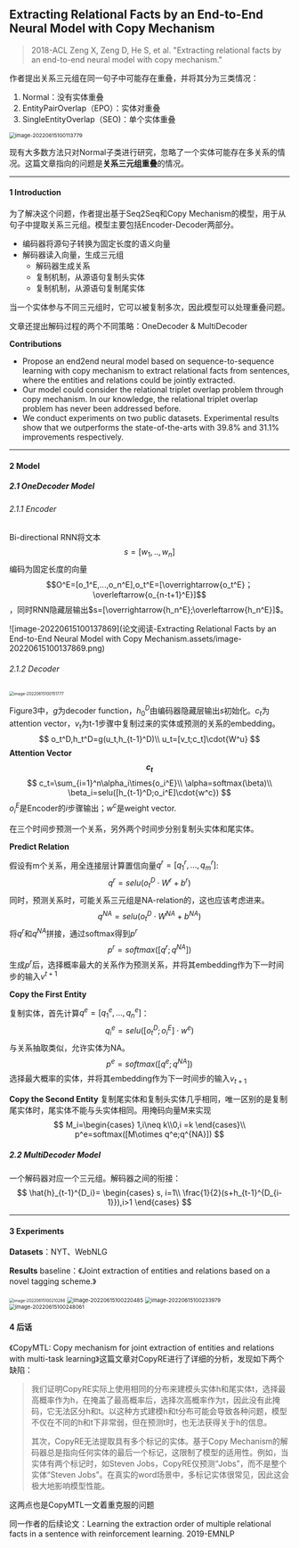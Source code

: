 ## Extracting Relational Facts by an End-to-End Neural Model with Copy Mechanism

>  2018-ACL
>  Zeng X, Zeng D, He S, et al. 
>  "Extracting relational facts by an end-to-end neural model with copy mechanism." 

作者提出关系三元组在同一句子中可能存在重叠，并将其分为三类情况：

1. Normal：没有实体重叠
2. EntityPairOverlap（EPO）：实体对重叠
3. SingleEntityOverlap（SEO)：单个实体重叠

<img src="论文阅读-Extracting Relational Facts by an End-to-End Neural Model with Copy Mechanism.assets/image-20220615100113779.png" alt="image-20220615100113779" style="zoom:67%;" />

现有大多数方法只对Normal子类进行研究，忽略了一个实体可能存在多关系的情况。这篇文章指向的问题是**关系三元组重叠**的情况。

---

#### 1  Introduction

为了解决这个问题，作者提出基于Seq2Seq和Copy Mechanism的模型，用于从句子中提取关系三元组。模型主要包括Encoder-Decoder两部分。

- 编码器将源句子转换为固定长度的语义向量
- 解码器读入向量，生成三元组
  - 解码器生成关系
  - 复制机制，从源语句复制头实体
  - 复制机制，从源语句复制尾实体

当一个实体参与不同三元组时，它可以被复制多次，因此模型可以处理重叠问题。

文章还提出解码过程的两个不同策略：OneDecoder & MultiDecoder

**Contributions**

- Propose an end2end neural model based on sequence-to-sequence learning with copy mechanism to extract relational facts from sentences, where the entities and relations could be jointly extracted.
- Our model could consider the relational triplet overlap problem through copy mechanism. In our knowledge, the relational triplet overlap problem has never been addressed before.
- We conduct experiments on two public datasets. Experimental results show that we outperforms the state-of-the-arts with 39.8% and 31.1% improvements respectively.

---

#### 2 Model

##### 2.1 OneDecoder Model

###### 2.1.1 Encoder

Bi-directional RNN将文本$$s=[w_1,..,w_n]$$编码为固定长度的向量$$O^E=[o_1^E,...,o_n^E],o_t^E=[\overrightarrow{o_t^E}；\overleftarrow{o_{n-t+1}^E}]$$，同时RNN隐藏层输出$s=[\overrightarrow{h_n^E};\overleftarrow{h_n^E}]$。

![image-20220615100137869](论文阅读-Extracting Relational Facts by an End-to-End Neural Model with Copy Mechanism.assets/image-20220615100137869.png)

###### 2.1.2 Decoder

<img src="论文阅读-Extracting Relational Facts by an End-to-End Neural Model with Copy Mechanism.assets/image-20220615100151777.png" alt="image-20220615100151777" style="zoom: 50%;" />

Figure3中，$g$为decoder function，$h_0^D$由编码器隐藏层输出$s$初始化。$c_t$为attention vector，$v_t$为t-1步骤中复制过来的实体或预测的关系的embedding。
$$
o_t^D,h_t^D=g(u_t,h_{t-1}^D)\\
u_t=[v_t;c_t]\cdot{W^u}
$$
**Attention Vector $$c_t$$**
$$
c_t=\sum_{i=1}^n\alpha_i\times{o_i^E}\\
\alpha=softmax(\beta)\\
\beta_i=selu([h_{t-1}^D;o_i^E]\cdot{w^c})
$$
$o_i^E$是Encoder的$i$步骤输出；$w^c$是weight vector.

在三个时间步预测一个关系，另外两个时间步分别复制头实体和尾实体。

**Predict Relation**

假设有m个关系，用全连接层计算置信向量$q^r=[q_1^r,...,q_m^r]$:
$$
q^r=selu(o_t^D\cdot{W^r}+b^r)
$$
同时，预测关系时，可能关系三元组是NA-relation的，这也应该考虑进来。
$$
q^{NA}=selu(o_t^D\cdot{W^{NA}}+b^{NA})
$$
将$q^r$和$q^{NA}$拼接，通过softmax得到$p^r$
$$
p^r=softmax([q^r;q^{NA}])
$$
生成$p^r$后，选择概率最大的关系作为预测关系，并将其embedding作为下一时间步的输入$v^{t+1}$

**Copy the First Entity**

复制实体，首先计算$q^e=[q_1^e,...,q_n^e]$：
$$
q_i^e=selu([o_t^D;o_i^E]\cdot{w^e})
$$
与关系抽取类似，允许实体为NA。
$$
p^e=softmax([q^e;q^{NA}])
$$
选择最大概率的实体，并将其embedding作为下一时间步的输入$v_{t+1}$

**Copy the Second Entity**
复制尾实体和复制头实体几乎相同，唯一区别的是复制尾实体时，尾实体不能与头实体相同。用掩码向量M来实现
$$
M_i=\begin{cases} 1,i\neq k\\0,i =k \end{cases}\\
p^e=softmax([M\otimes q^e;q^{NA}])
$$

##### 2.2 MultiDecoder Model

一个解码器对应一个三元组。解码器之间的衔接：
$$
\hat{h}_{t-1}^{D_i}= \begin{cases} s, i=1\\ \frac{1}{2}(s+h_{t-1}^{D_{i-1}}),i>1 \end{cases}
$$

---

#### 3 Experiments

**Datasets**：NYT、WebNLG

**Results** 
baseline：《Joint extraction of entities and relations based on a novel tagging scheme.》

<img src="论文阅读-Extracting Relational Facts by an End-to-End Neural Model with Copy Mechanism.assets/image-20220615100210288.png" alt="image-20220615100210288" style="zoom:50%;" />

<img src="论文阅读-Extracting Relational Facts by an End-to-End Neural Model with Copy Mechanism.assets/image-20220615100220485.png" alt="image-20220615100220485" style="zoom:67%;" />

<img src="论文阅读-Extracting Relational Facts by an End-to-End Neural Model with Copy Mechanism.assets/image-20220615100233979.png" alt="image-20220615100233979" style="zoom:67%;" />

<img src="论文阅读-Extracting Relational Facts by an End-to-End Neural Model with Copy Mechanism.assets/image-20220615100248061.png" alt="image-20220615100248061" style="zoom:67%;" />



#### 4 后话

《CopyMTL: Copy mechanism for joint extraction of entities and relations with multi-task learning》这篇文章对CopyRE进行了详细的分析，发现如下两个缺陷：

> 我们证明CopyRE实际上使用相同的分布来建模头实体h和尾实体t，选择最高概率作为h，在掩盖了最高概率后，选择次高概率作为t，因此没有此掩码，它无法区分h和t。以这种方式建模h和t分布可能会导致各种问题，模型不仅在不同的h和t下非常弱，但在预测t时，也无法获得关于h的信息。 
>
> 其次，CopyRE无法提取具有多个标记的实体。基于Copy Mechanism的解码器总是指向任何实体的最后一个标记，这限制了模型的适用性。例如，当实体有两个标记时，如Steven Jobs，CopyRE仅预测“Jobs”，而不是整个实体“Steven  Jobs”。在真实的word场景中，多标记实体很常见，因此这会极大地影响模型性能。

这两点也是CopyMTL一文着重克服的问题

同一作者的后续论文：Learning the extraction order of multiple relational facts in a sentence with reinforcement learning. 2019-EMNLP
